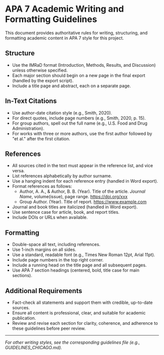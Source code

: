 # APA 7 Academic Writing and Formatting Guidelines

This document provides authoritative rules for writing, structuring, and formatting academic content in APA 7 style for this project.

## Structure
- Use the IMRaD format (Introduction, Methods, Results, and Discussion) unless otherwise specified.
- Each major section should begin on a new page in the final export (handled by the export script).
- Include a title page and abstract, each on a separate page.

## In-Text Citations
- Use author-date citation style (e.g., Smith, 2020).
- For direct quotes, include page numbers (e.g., Smith, 2020, p. 15).
- For group authors, spell out the full name (e.g., U.S. Food and Drug Administration).
- For works with three or more authors, use the first author followed by "et al." after the first citation.

## References
- All sources cited in the text must appear in the reference list, and vice versa.
- List references alphabetically by author surname.
- Use a hanging indent for each reference entry (handled in Word export).
- Format references as follows:
  - Author, A. A., & Author, B. B. (Year). Title of the article. *Journal Name*, volume(issue), page range. https://doi.org/xxx
  - Group Author. (Year). Title of report. https://www.example.com
- Journal and book titles are italicized (handled in Word export).
- Use sentence case for article, book, and report titles.
- Include DOIs or URLs when available.

## Formatting
- Double-space all text, including references.
- Use 1-inch margins on all sides.
- Use a standard, readable font (e.g., Times New Roman 12pt, Arial 11pt).
- Include page numbers in the top right corner.
- Include a running head on the title page and all subsequent pages.
- Use APA 7 section headings (centered, bold, title case for main sections).

## Additional Requirements
- Fact-check all statements and support them with credible, up-to-date sources.
- Ensure all content is professional, clear, and suitable for academic publication.
- Review and revise each section for clarity, coherence, and adherence to these guidelines before peer review.

---

*For other writing styles, see the corresponding guidelines file (e.g., GUIDELINES_CHICAGO.md).*
